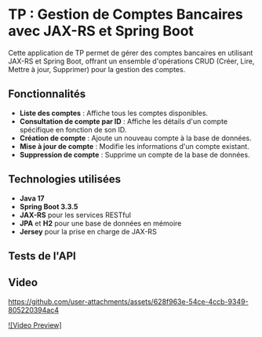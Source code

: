 # TP : Gestion de Comptes Bancaires avec JAX-RS et Spring Boot

Cette application de TP permet de gérer des comptes bancaires en utilisant JAX-RS et Spring Boot, offrant un ensemble d'opérations CRUD (Créer, Lire, Mettre à jour, Supprimer) pour la gestion des comptes.

## Fonctionnalités

- **Liste des comptes** : Affiche tous les comptes disponibles.
- **Consultation de compte par ID** : Affiche les détails d'un compte spécifique en fonction de son ID.
- **Création de compte** : Ajoute un nouveau compte à la base de données.
- **Mise à jour de compte** : Modifie les informations d'un compte existant.
- **Suppression de compte** : Supprime un compte de la base de données.

## Technologies utilisées

- **Java 17**
- **Spring Boot 3.3.5**
- **JAX-RS** pour les services RESTful
- **JPA** et **H2** pour une base de données en mémoire
- **Jersey** pour la prise en charge de JAX-RS

## Tests de l'API

## Video 

https://github.com/user-attachments/assets/628f963e-54ce-4ccb-9349-805220394ac4


[![Video Preview]](DIRECT_VIDEO_LINK_FROM_ISSUE)
